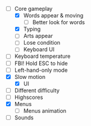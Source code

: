 - [ ] Core gameplay
  - [X] Words appear & moving
    - [ ] Better look for words
  - [X] Typing
  - [ ] Arts appear
  - [ ] Lose condition
  - [ ] Keyboard UI
- [ ] Keyboard temperature
- [ ] FBI! Hold ESC to hide
- [ ] Left-hand-only mode
- [X] Slow motion
  - [X] UI
- [ ] Different difficulty
- [ ] Highscores
- [X] Menus
  - [ ] Menus animation
- [ ] Sounds

